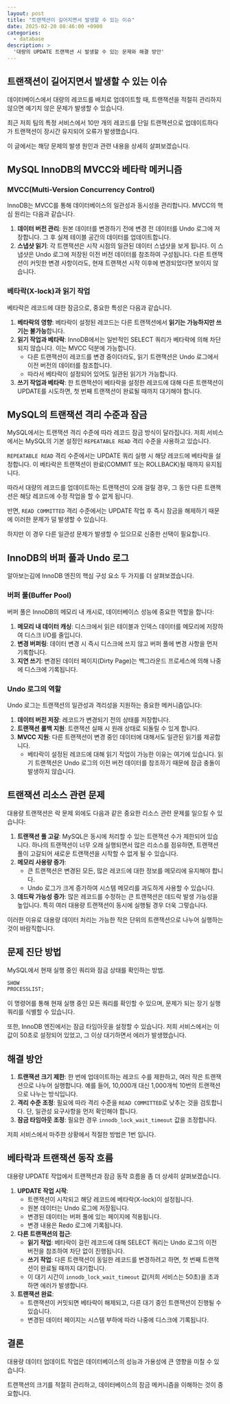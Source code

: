 ```yaml
---
layout: post
title: "트랜잭션이 길어지면서 발생할 수 있는 이슈"
date: 2025-02-20 08:46:00 +0900
categories:
  - database
description: >
  '대량의 UPDATE 트랜잭션 시 발생할 수 있는 문제와 해결 방안'
---
```


## 트랜잭션이 길어지면서 발생할 수 있는 이슈

데이터베이스에서 대량의 레코드를 배치로 업데이트할 때, 트랜잭션을 적절히 관리하지 않으면 예기치 않은 문제가 발생할 수 있습니다.

최근 저희 팀의 특정 서비스에서 10만 개의 레코드를 단일 트랜잭션으로 업데이트하다가 트랜잭션이 장시간 유지되어 오류가 발생했습니다.

이 글에서는 해당 문제의 발생 원인과 관련 내용을 상세히 살펴보겠습니다.

## MySQL InnoDB의 MVCC와 베타락 메커니즘

### MVCC(Multi-Version Concurrency Control)

InnoDB는 MVCC를 통해 데이터베이스의 일관성과 동시성을 관리합니다. MVCC의 핵심 원리는 다음과 같습니다.

1. **데이터 버전 관리**: 원본 데이터를 변경하기 전에 변경 전 데이터를 Undo 로그에 저장합니다. 그 후 실제 테이블 공간의 데이터를 업데이트합니다.
2. **스냅샷 읽기**: 각 트랜잭션은 시작 시점의 일관된 데이터 스냅샷을 보게 됩니다. 이 스냅샷은 Undo 로그에 저장된 이전 버전 데이터를 참조하여 구성됩니다. 다른 트랜잭션이 커밋한 변경 사항이라도, 현재
   트랜잭션 시작 이후에 변경되었다면 보이지 않습니다.

### 베타락(X-lock)과 읽기 작업

베타락은 레코드에 대한 잠금으로, 중요한 특성은 다음과 같습니다.

1. **베타락의 영향**: 베타락이 설정된 레코드는 다른 트랜잭션에서 **읽기는 가능하지만 쓰기는 불가능**합니다.
2. **읽기 작업과 베타락**: InnoDB에서는 일반적인 SELECT 쿼리가 베타락에 의해 차단되지 않습니다. 이는 MVCC 덕분에 가능합니다.
   - 다른 트랜잭션이 레코드를 변경 중이더라도, 읽기 트랜잭션은 Undo 로그에서 이전 버전의 데이터를 참조합니다.
   - 따라서 베타락이 설정되어 있어도 일관된 읽기가 가능합니다.
3. **쓰기 작업과 베타락**: 한 트랜잭션이 베타락을 설정한 레코드에 대해 다른 트랜잭션이 UPDATE를 시도하면, 첫 번째 트랜잭션이 완료될 때까지 대기해야 합니다.

## MySQL의 트랜잭션 격리 수준과 잠금

MySQL에서는 트랜잭션 격리 수준에 따라 레코드 잠금 방식이 달라집니다. 저희 서비스에서는 MySQL의 기본 설정인 `REPEATABLE READ` 격리 수준을
사용하고 있습니다.

`REPEATABLE READ` 격리 수준에서는 UPDATE 쿼리 실행 시 해당 레코드에 베타락을 설정합니다. 이 베타락은 트랜잭션이 완료(COMMIT 또는 ROLLBACK)될 때까지
유지됩니다.

따라서 대량의 레코드를 업데이트하는 트랜잭션이 오래 걸릴 경우, 그 동안 다른 트랜잭션은 해당 레코드에 수정 작업을 할 수 없게 됩니다.

반면, `READ COMMITTED` 격리 수준에서는 UPDATE 작업 후 즉시 잠금을 해제하기 때문에 이러한 문제가 덜 발생할 수 있습니다.

하지만 이 경우 다른 일관성 문제가 발생할 수 있으므로 신중한 선택이 필요합니다.

## InnoDB의 버퍼 풀과 Undo 로그

알아보는김에 InnoDB 엔진의 핵심 구성 요소 두 가지를 더 살펴보겠습니다.

### 버퍼 풀(Buffer Pool)

버퍼 풀은 InnoDB의 메모리 내 캐시로, 데이터베이스 성능에 중요한 역할을 합니다:

1. **메모리 내 데이터 캐싱**: 디스크에서 읽은 테이블과 인덱스 데이터를 메모리에 저장하여 디스크 I/O를 줄입니다.
2. **변경 버퍼링**: 데이터 변경 시 즉시 디스크에 쓰지 않고 버퍼 풀에 변경 사항을 먼저 기록합니다.
3. **지연 쓰기**: 변경된 데이터 페이지(Dirty Page)는 백그라운드 프로세스에 의해 나중에 디스크에 기록됩니다.

### Undo 로그의 역할

Undo 로그는 트랜잭션의 일관성과 격리성을 지원하는 중요한 메커니즘입니다:

1. **데이터 버전 저장**: 레코드가 변경되기 전의 상태를 저장합니다.
2. **트랜잭션 롤백 지원**: 트랜잭션 실패 시 원래 상태로 되돌릴 수 있게 합니다.
3. **MVCC 지원**: 다른 트랜잭션이 변경 중인 데이터에 대해서도 일관된 읽기를 제공합니다.
   - 베타락이 설정된 레코드에 대해 읽기 작업이 가능한 이유는 여기에 있습니다. 읽기 트랜잭션은 Undo 로그의 이전 버전 데이터를 참조하기 때문에 잠금 충돌이 발생하지 않습니다.

## 트랜잭션 리소스 관련 문제

대용량 트랜잭션은 락 문제 외에도 다음과 같은 중요한 리소스 관련 문제를 일으킬 수 있습니다:

1. **트랜잭션 풀 고갈**: MySQL은 동시에 처리할 수 있는 트랜잭션 수가 제한되어 있습니다. 하나의 트랜잭션이 너무 오래 실행되면서 많은 리소스를 점유하면, 트랜잭션 풀이 고갈되어 새로운 트랜잭션을 시작할
   수 없게 될 수 있습니다.
2. **메모리 사용량 증가**:
   - 큰 트랜잭션은 변경된 모든, 많은 레코드에 대한 정보를 메모리에 유지해야 합니다.
   - Undo 로그가 크게 증가하여 시스템 메모리를 과도하게 사용할 수 있습니다.
3. **데드락 가능성 증가**: 많은 레코드를 수정하는 큰 트랜잭션은 데드락 발생 가능성을 높입니다. 특히 여러 대용량 트랜잭션이 동시에 실행될 경우 더욱 그렇습니다.

이러한 이유로 대용량 데이터 처리는 가능한 작은 단위의 트랜잭션으로 나누어 실행하는 것이 바람직합니다.

## 문제 진단 방법

MySQL에서 현재 실행 중인 쿼리와 잠금 상태를 확인하는 방법.

```sql
SHOW
PROCESSLIST;
```

이 명령어를 통해 현재 실행 중인 모든 쿼리를 확인할 수 있으며, 문제가 되는 장기 실행 쿼리를 식별할 수 있습니다.

또한, InnoDB 엔진에서는 잠금 타임아웃을 설정할 수 있습니다. 저희 서비스에서는 이 값이 50초로 설정되어 있었고, 그 이상 대기하면서 에러가 발생했습니다.

## 해결 방안

1. **트랜잭션 크기 제한**: 한 번에 업데이트하는 레코드 수를 제한하고, 여러 작은 트랜잭션으로 나누어 실행합니다. 예를 들어, 10,000개 대신 1,000개씩 10번의 트랜잭션으로 나누는 방식입니다.
2. **격리 수준 조정**: 필요에 따라 격리 수준을 `READ COMMITTED`로 낮추는 것을 검토합니다. 단, 일관성 요구사항을 먼저 확인해야 합니다.
3. **잠금 타임아웃 조정**: 필요한 경우 `innodb_lock_wait_timeout` 값을 조정합니다.

저희 서비스에서 마주한 상황에서 적절한 방법은 1번 입니다.

## 베타락과 트랜잭션 동작 흐름

대용량 UPDATE 작업에서 트랜잭션과 잠금 동작 흐름을 좀 더 상세히 살펴보겠습니다.

1. **UPDATE 작업 시작**:
   - 트랜잭션이 시작되고 해당 레코드에 베타락(X-lock)이 설정됩니다.
   - 원본 데이터는 Undo 로그에 저장됩니다.
   - 변경된 데이터는 버퍼 풀에 있는 페이지에 적용됩니다.
   - 변경 내용은 Redo 로그에 기록됩니다.
2. **다른 트랜잭션의 접근**:
   - **읽기 작업**: 베타락이 걸린 레코드에 대해 SELECT 쿼리는 Undo 로그의 이전 버전을 참조하여 차단 없이 진행됩니다.
   - **쓰기 작업**: 다른 트랜잭션이 동일한 레코드를 변경하려고 하면, 첫 번째 트랜잭션이 완료될 때까지 대기합니다.
   - 이 대기 시간이 `innodb_lock_wait_timeout` 값(저희 서비스는 50초)을 초과하면 에러가 발생합니다.
3. **트랜잭션 완료**:
   - 트랜잭션이 커밋되면 베타락이 해제되고, 다른 대기 중인 트랜잭션이 진행될 수 있습니다.
   - 변경된 데이터 페이지는 시스템 부하에 따라 나중에 디스크에 기록됩니다.

## 결론

대용량 데이터 업데이트 작업은 데이터베이스의 성능과 가용성에 큰 영향을 미칠 수 있습니다.

트랜잭션의 크기를 적절히 관리하고, 데이터베이스의 잠금 메커니즘을 이해하는 것이 중요합니다.